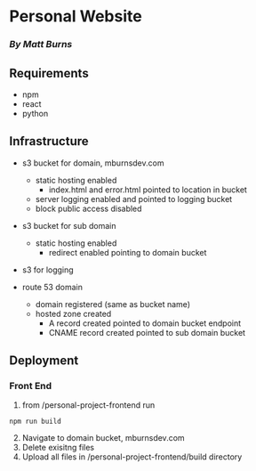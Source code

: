 # Personal Website
### *By Matt Burns*

## Requirements
* npm
* react
* python

## Infrastructure
* s3 bucket for domain, mburnsdev.com
    * static hosting enabled
        * index.html and error.html pointed to location in bucket
    * server logging enabled and pointed to logging bucket
    * block public access disabled

* s3 bucket for sub domain
    * static hosting enabled
        * redirect enabled pointing to domain bucket

* s3 for logging

* route 53 domain
    * domain registered (same as bucket name)
    * hosted zone created
        * A record created pointed to domain bucket endpoint
        * CNAME record created pointed to sub domain bucket

## Deployment
### Front End
1. from /personal-project-frontend run 
```
npm run build
```

2. Navigate to domain bucket, mburnsdev.com
3. Delete exisitng files
4. Upload all files in /personal-project-frontend/build directory

